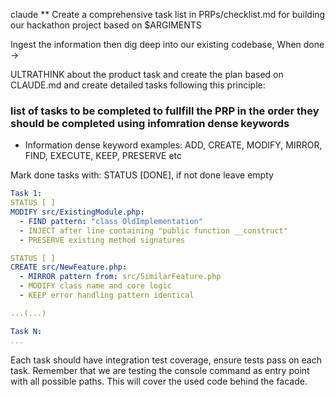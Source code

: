 claude
** Create a comprehensive task list in PRPs/checklist.md for building our hackathon project based on $ARGIMENTS

Ingest the information then dig deep into our existing codebase, When done ->

ULTRATHINK about the product task and create the plan based on CLAUDE.md and create detailed tasks following this principle:

### list of tasks to be completed to fullfill the PRP in the order they should be completed using infomration dense keywords

 - Information dense keyword examples:
 ADD, CREATE, MODIFY, MIRROR, FIND, EXECUTE, KEEP, PRESERVE etc

 Mark done tasks with: STATUS [DONE], if not done leave empty

```yaml
Task 1:
STATUS [ ]
MODIFY src/ExistingModule.php:
  - FIND pattern: "class OldImplementation"
  - INJECT after line containing "public function __construct"
  - PRESERVE existing method signatures

STATUS [ ]
CREATE src/NewFeature.php:
  - MIRROR pattern from: src/SimilarFeature.php
  - MODIFY class name and core logic
  - KEEP error handling pattern identical

...(...)

Task N:
...

```

Each task should have integration test coverage, ensure tests pass on each task. Remember that we are testing the console command as entry point with all possible paths. This will cover the used code behind the facade.